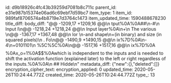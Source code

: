 id: d9b18926c4fc43b39259d7081b8c711c
parent_id: e31e987b15374e06ad6c69ebf7d59bc7
item_type: 1
item_id: 989faf8706574a4b8719e7d3764c1473
item_updated_time: 1590488678230
title_diff: 
body_diff: "@@ -1209,17 +1209,16 @@\n tput%0A%0A##\n-#\n  Input l\n@@ -1218,24 +1218,24 @@\n Input layer%0A\n+\n The various \n@@ -1367,17 +1367,48 @@\n lor \n-and shape\n+(in binary) and size (in squared pixels)\n . Fo\n@@ -1490,9 +1490,15 @@\n ix%7D%0A\n-4\n+0101101\n  %5C%5C%0A\n@@ -1517,16 +1517,16 @@\n ix%7D%0A$$%0A%0A\n-\n Each inp\n@@ -1757,16 +1757,223 @@\n tcome.%0A%0A\n+## Bias term%0AThere is an additional bias term %0A$$%0Ax_o=1%0A$$%0Awhich is independent to the inputs and is needed to shift the activation function (explained later) to the left or right regardless of the inputs.%0A%0A\n ## Hidde\n"
metadata_diff: {"new":{},"deleted":[]}
encryption_cipher_text: 
encryption_applied: 0
updated_time: 2020-05-26T10:24:44.772Z
created_time: 2020-05-26T10:24:44.772Z
type_: 13